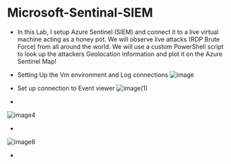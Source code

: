 # Microsoft-Sentinal-SIEM

- In this Lab, I setup Azure Sentinel (SIEM) and connect it to a live virtual machine acting as a honey pot. We will observe live attacks (RDP Brute Force) from all around the world. We will use a custom PowerShell script to look up the attackers Geolocation information and plot it on the Azure Sentinel Map!


- Setting Up the Vm environment and Log connections
![image](https://github.com/Applepancakes/Microsoft-Sentinal-SIEM/assets/158091426/f8265fa2-0cce-486a-8785-dcc3004aba4a)




- Set up connection to Event viewer
![image(1)](https://github.com/Applepancakes/Microsoft-Sentinal-SIEM/assets/158091426/b3b040bd-4d57-4b72-8244-10949c7909c6)



-
![image4](https://github.com/Applepancakes/Microsoft-Sentinal-SIEM/assets/158091426/6599d2f1-c4f2-4d8c-9815-ea399de690da)




-
![image6](https://github.com/Applepancakes/Microsoft-Sentinal-SIEM/assets/158091426/9d684f53-facb-40bc-ac39-6eb91d4e02a1)




-

